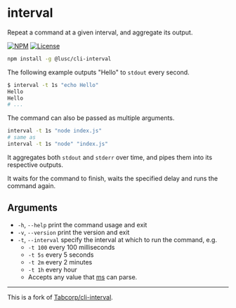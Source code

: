 # interval

Repeat a command at a given interval, and aggregate its output.

[![NPM](https://img.shields.io/npm/v/@lusc/cli-interval.svg?style=flat)](https://npmjs.org/package/@lusc/cli-interval)
[![License](https://img.shields.io/npm/l/@lusc/cli-interval.svg?style=flat)](https://github.com/melusc/cli-interval)

```bash
npm install -g @lusc/cli-interval
```

The following example outputs "Hello" to `stdout` every second.

```bash
$ interval -t 1s "echo Hello"
Hello
Hello
# ...
```

The command can also be passed as multiple arguments.

```bash
interval -t 1s "node index.js"
# same as
interval -t 1s "node" "index.js"
```

It aggregates both `stdout` and `stderr` over time, and pipes them into its respective outputs.

It waits for the command to finish, waits the specified delay and runs the command again.

## Arguments

- `-h`, `--help` print the command usage and exit
- `-v`, `--version` print the version and exit
- `-t`, `--interval` specify the interval at which to run the command, e.g.
  - `-t 100` every 100 milliseconds
  - `-t 5s` every 5 seconds
  - `-t 2m` every 2 minutes
  - `-t 1h` every hour
  - Accepts any value that [ms](https://github.com/vercel/ms) can parse.

---

This is a fork of [Tabcorp/cli-interval](https://github.com/Tabcorp/cli-interval).
